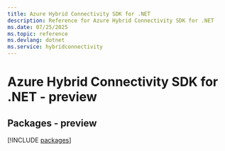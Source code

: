 ```yaml
---
title: Azure Hybrid Connectivity SDK for .NET
description: Reference for Azure Hybrid Connectivity SDK for .NET
ms.date: 07/25/2025
ms.topic: reference
ms.devlang: dotnet
ms.service: hybridconnectivity
---
```

# Azure Hybrid Connectivity SDK for .NET - preview
## Packages - preview
[!INCLUDE [packages](hybrid-connectivity-index.md)]